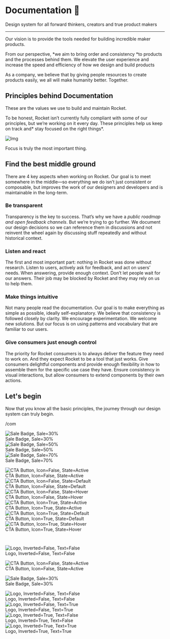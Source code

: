 
# Documentation 🚀

Design system for all forward thinkers, creators and true product makers

---

Our vision is to provide the tools needed for building incredible maker products.

From our perspective, *we aim to bring order and consistency *to products and the processes behind them. We elevate the user experience and increase the speed and efficiency of how we design and build products

As a company, we believe that by giving people resources to create products easily, we all will make humanity better. Together.

## Principles behind Documentation

These are the values we use to build and maintain Rocket.

To be honest, Rocket isn’t currently fully compliant with some of our principles, but we’re working on it every day. These principles help us keep on track and* stay focused on the right things*.

![Img](https://studio-assets.supernova.io/design-systems/14533/9289758a-6300-472a-bbc6-a57098081abf.jpeg)

Focus is truly the most important thing.

## Find the best middle ground

There are 4 key aspects when working on Rocket. Our goal is to meet somewhere in the middle—so everything we do isn’t just consistent or composable, but improves the work of our designers and developers and is maintainable in the long-term.

### Be transparent

Transparency is the key to success. That’s why we have a *public roadmap and open feedback channels*. But we’re trying to go further. We document our design decisions so we can reference them in discussions and not reinvent the wheel again by discussing stuff repeatedly and without historical context.

### Listen and react

The first and most important part: nothing in Rocket was done without research. Listen to users, actively ask for feedback, and act on users’ needs. When answering, provide enough context. Don’t let people wait for our answers. Their job may be blocked by Rocket and they may rely on us to help them.

### Make things intuitive

Not many people read the documentation. Our goal is to make everything as simple as possible, ideally self-explanatory. We believe that consistency is followed closely by clarity. We encourage experimentation. We welcome new solutions. But our focus is on using patterns and vocabulary that are familiar to our users.

### Give consumers just enough control

The priority for Rocket consumers is to always deliver the feature they need to work on. And they expect Rocket to be a tool that just works. Give consumers delightful components and provide enough flexibility in how to assemble them for the specific use case they have. Ensure consistency in visual interactions, but allow consumers to extend components by their own actions.

## Let's begin

Now that you know all the basic principles, the journey through our design system can truly begin.

/com

  
![Sale Badge, Sale=30%](https://studio-assets.supernova.io/design-systems/14533/2c256a3b-528c-4c9f-bbd8-6fb855b5bdab.png)  
Sale Badge, Sale=30%  
![Sale Badge, Sale=50%](https://studio-assets.supernova.io/design-systems/14533/9bf89029-2885-4555-bda3-2996ace858f8.png)  
Sale Badge, Sale=50%  
![Sale Badge, Sale=70%](https://studio-assets.supernova.io/design-systems/14533/90e2f72c-dc19-4c40-90aa-a14ab4979ac3.png)  
Sale Badge, Sale=70%  


  
![CTA Button, Icon=False, State=Active](https://studio-assets.supernova.io/design-systems/14533/abe7e5e2-9a46-4c53-8a81-0a7bde506cf5.png)  
CTA Button, Icon=False, State=Active  
![CTA Button, Icon=False, State=Default](https://studio-assets.supernova.io/design-systems/14533/ec7812ad-7e01-40c2-9929-06a364b9a34a.png)  
CTA Button, Icon=False, State=Default  
![CTA Button, Icon=False, State=Hover](https://studio-assets.supernova.io/design-systems/14533/0b87043e-9ae5-489c-afb8-d9c6ded937f1.png)  
CTA Button, Icon=False, State=Hover  
![CTA Button, Icon=True, State=Active](https://studio-assets.supernova.io/design-systems/14533/fe6c684a-cb6a-45bb-b8fc-a134b59a8b37.png)  
CTA Button, Icon=True, State=Active  
![CTA Button, Icon=True, State=Default](https://studio-assets.supernova.io/design-systems/14533/ab816134-82d5-4a07-b600-d2087668394f.png)  
CTA Button, Icon=True, State=Default  
![CTA Button, Icon=True, State=Hover](https://studio-assets.supernova.io/design-systems/14533/338b5162-84f4-4e48-8ca5-c1ed9f878576.png)  
CTA Button, Icon=True, State=Hover  


```javascript  
  
```

  
![Logo, Inverted=False, Text=False](https://studio-assets.supernova.io/design-systems/14533/3653e095-d813-4f7e-998e-bd27a4112ac5.png)  
Logo, Inverted=False, Text=False  


  
  


  
![CTA Button, Icon=False, State=Active](https://studio-assets.supernova.io/design-systems/14533/abe7e5e2-9a46-4c53-8a81-0a7bde506cf5.png)  
CTA Button, Icon=False, State=Active  


  
![Sale Badge, Sale=30%](https://studio-assets.supernova.io/design-systems/14533/2c256a3b-528c-4c9f-bbd8-6fb855b5bdab.png)  
Sale Badge, Sale=30%  


  
![Logo, Inverted=False, Text=False](https://studio-assets.supernova.io/design-systems/14533/3653e095-d813-4f7e-998e-bd27a4112ac5.png)  
Logo, Inverted=False, Text=False  
![Logo, Inverted=False, Text=True](https://studio-assets.supernova.io/design-systems/14533/4e54bf8a-304d-490a-b23a-4674720fb02b.png)  
Logo, Inverted=False, Text=True  
![Logo, Inverted=True, Text=False](https://studio-assets.supernova.io/design-systems/14533/08d2ebe3-0626-491e-8476-6901ba3febd5.png)  
Logo, Inverted=True, Text=False  
![Logo, Inverted=True, Text=True](https://studio-assets.supernova.io/design-systems/14533/d4c82fe4-8f48-473a-92ca-e6a854d4f4d1.png)  
Logo, Inverted=True, Text=True  
